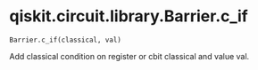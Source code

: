 # qiskit.circuit.library.Barrier.c\_if

`Barrier.c_if(classical, val)`

Add classical condition on register or cbit classical and value val.
